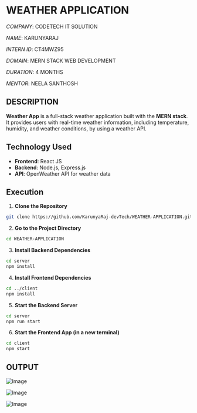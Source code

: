 # WEATHER APPLICATION

*COMPANY*: CODETECH IT SOLUTION

*NAME*: KARUNYARAJ

*INTERN ID*: CT4MWZ95

*DOMAIN*: MERN STACK WEB DEVELOPMENT

*DURATION*: 4 MONTHS

*MENTOR*: NEELA SANTHOSH

## DESCRIPTION

**Weather App** is a full-stack weather application built with the **MERN stack**. It provides users with real-time weather information, including temperature, humidity, and weather conditions, by using a weather API.

## Technology Used

- **Frontend**: React JS  
- **Backend**: Node.js, Express.js   
- **API**: OpenWeather API for weather data

## Execution

1. **Clone the Repository**

```bash
git clone https://github.com/KarunyaRaj-devTech/WEATHER-APPLICATION.git
```

2. **Go to the Project Directory**

```bash
cd WEATHER-APPLICATION
```

3. **Install Backend Dependencies**

```bash
cd server
npm install
```

4. **Install Frontend Dependencies**

```bash
cd ../client
npm install
```

5. **Start the Backend Server**

```bash
cd server
npm run start
```

6. **Start the Frontend App (in a new terminal)**

```bash
cd client
npm start
```

## OUTPUT

![Image](https://github.com/user-attachments/assets/91955622-f566-4d7b-a476-c082a3c65d56)

![Image](https://github.com/user-attachments/assets/01d9f15a-65a6-4262-bafb-4ecaf95fe160)

![Image](https://github.com/user-attachments/assets/8ad18d06-26de-4af4-9db3-c84eebfc6f93)
